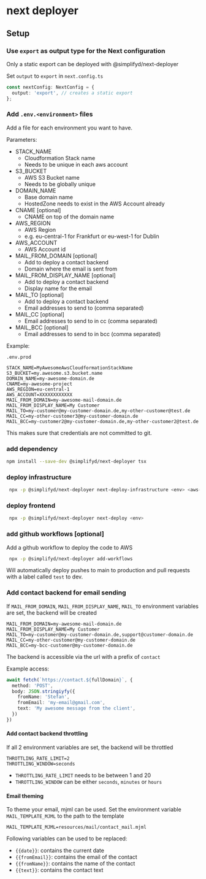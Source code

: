 # next deployer

## Setup

### Use `export` as output type for the Next configuration

Only a static export can be deployed with @simplifyd/next-deployer

Set `output` to `export` in `next.config.ts`

```typescript
const nextConfig: NextConfig = {
  output: 'export', // creates a static export
};
```

### Add `.env.<environment>` files

Add a file for each environment you want to have.

Parameters:

* STACK_NAME
    * Cloudformation Stack name
    * Needs to be unique in each aws account
* S3_BUCKET
    * AWS S3 Bucket name
    * Needs to be globally unique
* DOMAIN_NAME
    * Base domain name
    * HostedZone needs to exist in the AWS Account already
* CNAME [optional]
    * CNAME on top of the domain name
* AWS_REGION
    * AWS Region
    * e.g. eu-central-1 for Frankfurt or eu-west-1 for Dublin
* AWS_ACCOUNT
    * AWS Account id
* MAIL_FROM_DOMAIN [optional]
    * Add to deploy a contact backend
    * Domain where the email is sent from
* MAIL_FROM_DISPLAY_NAME [optional]
    * Add to deploy a contact backend
    * Display name for the email
* MAIL_TO [optional]
    * Add to deploy a contact backend
    * Email addresses to send to (comma separated)
* MAIL_CC [optional]
    * Email addresses to send to in cc (comma separated)
* MAIL_BCC [optional]
    * Email addresses to send to in bcc (comma separated)

Example:

`.env.prod`

```
STACK_NAME=MyAwesomeAwsCloudformationStackName
S3_BUCKET=my.awesome.s3.bucket.name
DOMAIN_NAME=my-awesome-domain.de
CNAME=my-awesome-project
AWS_REGION=eu-central-1
AWS_ACCOUNT=XXXXXXXXXXXX
MAIL_FROM_DOMAIN=my-awesome-mail-domain.de
MAIL_FROM_DISPLAY_NAME=My Customer
MAIL_TO=my-customer@my-customer-domain.de,my-other-customer@test.de
MAIL_CC=my-other-customer3@my-customer-domain.de
MAIL_BCC=my-customer2@my-customer-domain.de,my-other-customer2@test.de
```

This makes sure that credentials are not committed to git.

### add dependency

```bash
npm install --save-dev @simplifyd/next-deployer tsx
```

### deploy infrastructure

```bash
 npx -p @simplifyd/next-deployer next-deploy-infrastructure <env> <aws-profile>
```

### deploy frontend

```bash
 npx -p @simplifyd/next-deployer next-deploy <env>
```

### add github workflows [optional]

Add a github workflow to deploy the code to AWS

```bash
 npx -p @simplifyd/next-deployer add-workflows
```

Will automatically deploy pushes to main to production and pull requests with a label called `test` to dev.

### Add contact backend for email sending

If `MAIL_FROM_DOMAIN`, `MAIL_FROM_DISPLAY_NAME`, `MAIL_TO` environment variables are set, the backend will be created

```
MAIL_FROM_DOMAIN=my-awesome-mail-domain.de
MAIL_FROM_DISPLAY_NAME=My Customer
MAIL_TO=my-customer@my-customer-domain.de,support@customer-domain.de
MAIL_CC=my-other-customer@my-customer-domain.de
MAIL_BCC=my-bcc-customer@my-customer-domain.de
```

The backend is accessible via the url with a prefix of `contact`

Example access:

```typescript
await fetch(`https://contact.${fullDomain}`, {
  method: 'POST',
  body: JSON.stringiyfy({
    fromName: 'Stefan',
    fromEmail: 'my-email@gmail.com',
    text: 'My awesome message from the client',
  })
})
```

#### Add contact backend throttling

If all 2 environment variables are set, the backend will be throttled

```
THROTTLING_RATE_LIMIT=2
THROTTLING_WINDOW=seconds
```

* `THROTTLING_RATE_LIMIT` needs to be between 1 and 20
* `THROTTLING_WINDOW` can be either `seconds`, `minutes` or `hours`

#### Email theming

To theme your email, mjml can be used.
Set the environment variable `MAIL_TEMPLATE_MJML` to the path to the template

```
MAIL_TEMPLATE_MJML=resources/mail/contact_mail.mjml
```

Following variables can be used to be replaced:

* `{{date}}`: contains the current date
* `{{fromEmail}}`: contains the email of the contact
* `{{fromName}}`: contains the name of the contact
* `{{text}}`: contains the contact text